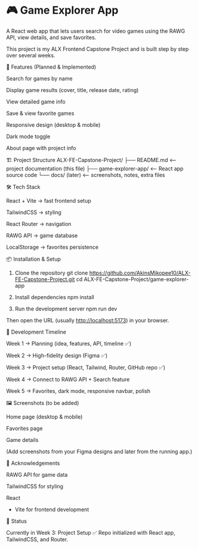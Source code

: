 <h1>🎮 Game Explorer App</h1>

A React web app that lets users search for video games using the RAWG API, view details, and save favorites.

This project is my ALX Frontend Capstone Project and is built step by step over several weeks.

🚀 Features (Planned & Implemented)

Search for games by name

Display game results (cover, title, release date, rating)

View detailed game info

Save & view favorite games

Responsive design (desktop & mobile)

Dark mode toggle

About page with project info

🏗️ Project Structure
ALX-FE-Capstone-Project/
├── README.md <-- project documentation (this file)
├── game-explorer-app/ <-- React app source code
└── docs/ (later) <-- screenshots, notes, extra files

🛠️ Tech Stack

React + Vite → fast frontend setup

TailwindCSS → styling

React Router → navigation

RAWG API → game database

LocalStorage → favorites persistence

📦 Installation & Setup

1. Clone the repository
   git clone <https://github.com/AkinsMikopee10/ALX-FE-Capstone-Project.git>
   cd ALX-FE-Capstone-Project/game-explorer-app

2. Install dependencies
   npm install

3. Run the development server
   npm run dev

Then open the URL (usually <http://localhost:5173>) in your browser.

🌱 Development Timeline

Week 1 → Planning (idea, features, API, timeline ✅)

Week 2 → High-fidelity design (Figma ✅)

Week 3 → Project setup (React, Tailwind, Router, GitHub repo ✅)

Week 4 → Connect to RAWG API + Search feature

Week 5 → Favorites, dark mode, responsive navbar, polish

🖼️ Screenshots (to be added)

Home page (desktop & mobile)

Favorites page

Game details

(Add screenshots from your Figma designs and later from the running app.)

🙌 Acknowledgements

RAWG API
for game data

TailwindCSS
for styling

React

- Vite
  for frontend development

📌 Status

Currently in Week 3: Project Setup
✅ Repo initialized with React app, TailwindCSS, and Router.
